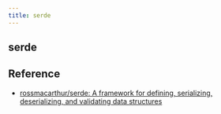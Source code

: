 ```yaml
---
title: serde
---
```


## serde


## Reference
- [rossmacarthur/serde: A framework for defining, serializing, deserializing, and validating data structures](https://github.com/rossmacarthur/serde)
